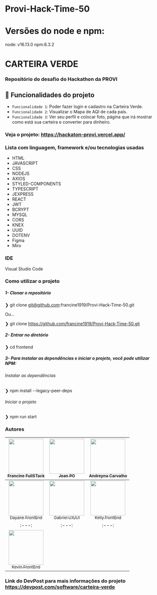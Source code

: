# Provi-Hack-Time-50

# Versões do node e npm:
node: v16.13.0
npm:8.3.2

# CARTEIRA VERDE

### Repositório do desafio do Hackathon da PROVI

## :hammer: Funcionalidades do projeto
- `Funcionalidade 1`: Poder fazer login e cadastro na Carteira Verde.
- `Funcionalidade 2`: Visualizar o Mapa de AQI de cada país.
- `Funcionalidade 3`: Ver seu perfil e colocar foto, página que irá mostrar como está sua carteira e converter para dinheiro.

### Veja o projeto: https://hackaton-provi.vercel.app/

### Lista com linguagem, framework e/ou tecnologias usadas
- HTML
- JAVASCRIPT
- CSS
- NODEJS
- AXIOS
- STYLED-COMPONENTS
- TYPESCRIPT
- JEXPRESS
- REACT
- JWT
- BCRYPT
- MYSQL
- CORS
- KNEX
- UUID
- DOTENV
- Figma
- Miro

### IDE
Visual Studio Code

### Como utilizar o projeto

##### 1- Clonar o repositório
  ❯ git clone git@github.com:francine1919/Provi-Hack-Time-50.git
  
   Ou...
   
  ❯ git clone https://github.com/francine1919/Provi-Hack-Time-50.git

  ##### 2- Entrar no diretório
  ❯ cd frontend
    
##### 3- Para instalar as dependências e iniciar o projeto, você pode utilizar NPM:
  
 ###### Instalar as dependências
  ❯ npm install --legacy-peer-deps

 ###### Iniciar o projeto
  ❯ npm run start


### Autores

| [<img src="https://avatars.githubusercontent.com/u/94610559?v=4" width=115><br><sub>Francine FullSTack</sub>](https://github.com/francine1919) |  [<img src="https://avatars.githubusercontent.com/u/91439533?v=4" width=115><br><sub>Jean PO</sub>](https://github.com/jeansevenz) |  [<img src="https://avatars.githubusercontent.com/u/87716793?v=4" width=115><br><sub>Andreyna Carvalho</sub>](https://github.com/andreyna1808) |
| :---: | :---: | :---: |
| [<img src="https://avatars.githubusercontent.com/u/59985165?v=4" width=115><br><sub>Dayane FrontEnd</sub>](https://github.com/daygds12) |  [<img src="https://avatars.githubusercontent.com/u/104745967?v=4" width=115><br><sub>Gabriel UX/UI</sub>](https://github.com/bielgasparhs) |  [<img src="https://avatars.githubusercontent.com/u/90872515?v=4" width=115><br><sub>Kelly frontEnd</sub>](https://github.com/Kell22-mkt) |
| :---: | :---: | :---: |
| [<img src="https://avatars.githubusercontent.com/u/90781941?v=4" width=115><br><sub>Kevin FrontEnd</sub>](https://github.com/Tihuanna) |

### Link do DevPost para mais informações do projeto https://devpost.com/software/carteira-verde


